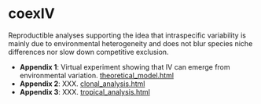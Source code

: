 # coexIV

Reproductible analyses supporting the idea that intraspecific variability is mainly due to environmental heterogeneity and does not blur species niche differences nor slow down competitive exclusion.

- **Appendix 1**: Virtual experiment showing that IV can emerge from environmental variation. [theoretical_model.html](https://camillegirardtercieux.github.io/coexIV/theoretical_model.html)
- **Appendix 2**: XXX. [clonal_analysis.html](https://camillegirardtercieux.github.io/coexIV/clonal_analysis.html)
- **Appendix 3**: XXX. [tropical_analysis.html](https://camillegirardtercieux.github.io/coexIV/tropical_analysis.html)